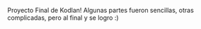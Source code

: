 Proyecto Final de Kodlan! Algunas partes fueron sencillas, otras complicadas, pero al final y se logro :)
